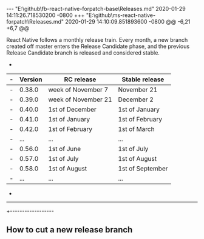 --- "E:\\github\\fb-react-native-forpatch-base\\Releases.md"	2020-01-29 14:11:26.718530200 -0800
+++ "E:\\github\\ms-react-native-forpatch\\Releases.md"	2020-01-29 14:10:09.851893600 -0800
@@ -6,21 +6,7 @@
 
 React Native follows a monthly release train. Every month, a new branch created off master enters the Release Candidate phase, and the previous Release Candidate branch is released and considered stable.
 
-
-| Version | RC release          | Stable release   |
-| ------- | ------------------- | ---------------- |
-| 0.38.0  | week of November 7  | November 21      |
-| 0.39.0  | week of November 21 | December 2       |
-| 0.40.0  | 1st of December     | 1st of January   |
-| 0.41.0  | 1st of January      | 1st of February  |
-| 0.42.0  | 1st of February     | 1st of March     |
-|  ...    |       ...           |      ...         |
-| 0.56.0  | 1st of June         | 1st of July      |
-| 0.57.0  | 1st of July         | 1st of August    |
-| 0.58.0  | 1st of August       | 1st of September |
-| ...     | ...                 | ...              |
-
--------------------
+------------------
 
 ## How to cut a new release branch
 
